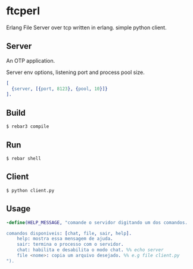 # ftcperl

Erlang File Server over tcp written in erlang. 
simple python client.

Server
----
An OTP application.

Server env options, listening port and process pool size.
```erlang
[
  {server, [{port, 8123}, {pool, 10}]}
].
```

Build
-----

    $ rebar3 compile

Run
----
    $ rebar shell

Client
----
    $ python client.py

Usage
----
```erlang
-define(HELP_MESSAGE, "comande o servidor digitando um dos comandos.

comandos disponiveis: [chat, file, sair, help].
    help: mostra essa mensagem de ajuda.
    sair: termina o processo com o servidor.
    chat: habilita e desabilita o modo chat. %% echo server
    file <nome>: copia um arquivo desejado. %% e.g file client.py
").
```
